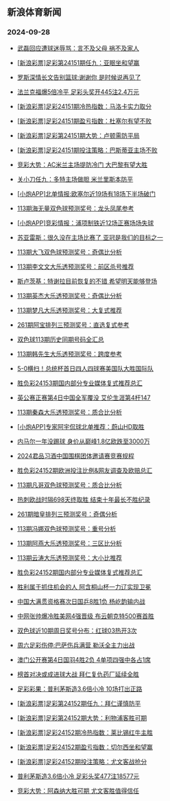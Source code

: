 ## 新浪体育新闻 
### 2024-09-28

+ [武磊回应遭球迷辱骂：言不及父母 祸不及家人](https://sports.sina.com.cn/china/2024-09-27/doc-incqqcqa8065756.shtml)

+ [[新浪彩票]足彩第24151期任九：亚眠坐和望赢](https://sports.sina.com.cn/l/2024-09-27/doc-incqpxhk1834035.shtml)

+ [罗斯深情长文告别篮球:谢谢你 是时候说再见了](https://sports.sina.com.cn/basketball/nba/2024-09-26/doc-incqphkq5238491.shtml)

+ [法兰克福爆5倍冷平 足彩头奖开445注2.4万元](https://sports.sina.com.cn/l/2024-09-27/doc-incqpxhh5064975.shtml)

+ [[新浪彩票]足彩24151期冷热指数：马洛卡实力取分](https://sports.sina.com.cn/l/2024-09-27/doc-incqpxhe8114275.shtml)

+ [[新浪彩票]足彩24151期盈亏指数：杜塞尔有望不败](https://sports.sina.com.cn/l/2024-09-27/doc-incqpxhe8113610.shtml)

+ [[新浪彩票]足彩第24151期大势：卢顿需防平局](https://sports.sina.com.cn/l/2024-09-27/doc-incqpxhh5054050.shtml)

+ [[新浪彩票]足彩24151期投注策略：巴斯蒂亚主场不败](https://sports.sina.com.cn/l/2024-09-27/doc-incqpxhe8113105.shtml)

+ [竞彩大势：AC米兰主场提防冷门 大巴黎有望大胜](https://sports.sina.com.cn/l/2024-09-27/doc-incqpxhc1343037.shtml)

+ [关小刀任九：多特主场做胆 米兰里斯本防平](https://sports.sina.com.cn/l/2024-09-27/doc-incqqumw4863133.shtml)

+ [[小炮APP]北单情报:欧塞尔近19场有18场下半场破门](https://sports.sina.com.cn/l/2024-09-27/doc-incqpxhh5074358.shtml)

+ [113期海无量双色球预测奖号：龙头凤尾参考](https://sports.sina.com.cn/l/2024-09-27/doc-incqqumy1623694.shtml)

+ [[小炮APP]竞彩情报：浦项制铁近12场正赛场场失球](https://sports.sina.com.cn/l/2024-09-27/doc-incqpxhk1850305.shtml)

+ [苏亚雷斯：很久没在主场比赛了 亚冠是我们的目标之一](https://sports.sina.com.cn/china/2024-09-27/doc-incqqumw4861591.shtml)

+ [113期大飞双色球预测奖号：奇偶比分析](https://sports.sina.com.cn/l/2024-09-27/doc-incqqumu7844260.shtml)

+ [113期李文文大乐透预测奖号：前区杀号推荐](https://sports.sina.com.cn/l/2024-09-27/doc-incqqumw4859234.shtml)

+ [斯卢茨基：特谢拉目前恢复的不错 希望明天能够登场](https://sports.sina.com.cn/china/2024-09-27/doc-incqqumy1640828.shtml)

+ [113期英杰大乐透预测奖号：奇偶比分析](https://sports.sina.com.cn/l/2024-09-27/doc-incqqumt1077959.shtml)

+ [113期梦凡大乐透预测奖号：大复式推荐](https://sports.sina.com.cn/l/2024-09-27/doc-incqqumu7846481.shtml)

+ [261期阿宝排列三预测奖号：直选复式参考](https://sports.sina.com.cn/l/2024-09-27/doc-incqqiwa4918360.shtml)

+ [双色球113期历史同期号码全汇总](https://sports.sina.com.cn/l/2024-09-27/doc-incqqqcw7912793.shtml)

+ [113期韩先生大乐透预测奖号：跨度参考](https://sports.sina.com.cn/l/2024-09-27/doc-incqqumy1637106.shtml)

+ [5-0横扫！总统杯首日四人四球赛美国队大胜国际队](https://sports.sina.com.cn/golf/pgatour/2024-09-27/doc-incqqiwe1725919.shtml)

+ [胜负彩24153期国内部分专业媒体复式推荐总汇](https://sports.sina.com.cn/l/2024-09-27/doc-incqqqcw7910087.shtml)

+ [英公赛正赛第4日中国全军覆没 艾伦生涯第4杆147](https://sports.sina.com.cn/others/snooker/2024-09-27/doc-incqqcqh1797225.shtml)

+ [113期秦森大乐透预测奖号：质合比分析](https://sports.sina.com.cn/l/2024-09-27/doc-incqqumt1077246.shtml)

+ [[小炮APP]专家阿宇侃球北单推荐：蔚山HD取胜](https://sports.sina.com.cn/l/2024-09-27/doc-incqqumy1599682.shtml)

+ [内马尔一年没踢球 身价从巅峰1.8亿欧跌至3000万](https://sports.sina.com.cn/global/others/2024-09-27/doc-incqqumy1624546.shtml)

+ [2024君品习酒中国围棋团体邀请赛竞赛规程](https://sports.sina.com.cn/go/2024-09-27/doc-incqpxhh5067674.shtml)

+ [胜负彩24152期欧洲投注比例&网友调查及欧赔总汇](https://sports.sina.com.cn/l/2024-09-27/doc-incqpxhh5083079.shtml)

+ [113期凡哥双色球预测奖号：质合比分析](https://sports.sina.com.cn/l/2024-09-27/doc-incqqumt1066851.shtml)

+ [热刺欧战时隔698天终取胜 结束十年最长不胜纪录](https://sports.sina.com.cn/g/seriea/2024-09-27/doc-incqqumw4869055.shtml)

+ [261期暗皇排列三预测奖号：奇偶分析](https://sports.sina.com.cn/l/2024-09-27/doc-incqqiwe1695214.shtml)

+ [113期冯娜双色球预测奖号：重号分析](https://sports.sina.com.cn/l/2024-09-27/doc-incqqumu7840822.shtml)

+ [113期阿燕大乐透预测奖号：三区比分析](https://sports.sina.com.cn/l/2024-09-27/doc-incqqumt1069102.shtml)

+ [113期云涛大乐透预测奖号：大小比推荐](https://sports.sina.com.cn/l/2024-09-27/doc-incqqumy1626622.shtml)

+ [胜负彩24152期国内部分专业媒体复式推荐总汇](https://sports.sina.com.cn/l/2024-09-27/doc-incqqqcw7909836.shtml)

+ [胜利属于抓住机会的人 阿含桐山杯一力辽实现卫冕](https://sports.sina.com.cn/go/2024-09-27/doc-incqqcpz1300049.shtml)

+ [中国大满贯资格赛次日国乒8胜1负 杨屹韵输内战](https://sports.sina.com.cn/others/pingpang/2024-09-27/doc-incqrezs4770503.shtml)

+ [中网张帅爆冷胜美网4强晋级 布云朝克特500赛首胜](https://sports.sina.com.cn/tennis/china/2024-09-27/doc-incqrezp0920383.shtml)

+ [双色球近10期周日奖号分布：红球03热开3次](https://sports.sina.com.cn/l/2024-09-27/doc-incqqqea1669361.shtml)

+ [周六足彩伤停:巴萨伤兵满营 勒沃全主力出战](https://sports.sina.com.cn/l/2024-09-27/doc-incqqumy1650517.shtml)

+ [澳门公开赛第4日国羽4胜2负 4单项四强中各占1席](https://sports.sina.com.cn/others/badmin/2024-09-27/doc-incqrezu1494050.shtml)

+ [榜首对决或成进球大战 拜仁复仇药厂延续全胜](https://sports.sina.com.cn/l/2024-09-28/doc-incqqumy1634654.shtml)

+ [足彩彩果：普利茅斯造3.6倍小冷 10场打出正路](https://sports.sina.com.cn/l/2024-09-28/doc-incqshpa7226738.shtml)

+ [[新浪彩票]足彩第24152期任九：拜仁谨慎防平](https://sports.sina.com.cn/l/2024-09-28/doc-incqshnz0451822.shtml)

+ [[新浪彩票]足彩第24152期大势：利物浦客胜可期](https://sports.sina.com.cn/l/2024-09-28/doc-incqshph1185631.shtml)

+ [[新浪彩票]足彩24152期冷热指数：莱比锡红牛主胜](https://sports.sina.com.cn/l/2024-09-28/doc-incqshpe4410868.shtml)

+ [[新浪彩票]足彩24152期盈亏指数：切尔西坐和望赢](https://sports.sina.com.cn/l/2024-09-28/doc-incqshpa7229496.shtml)

+ [[新浪彩票]足彩24152期投注策略：尤文客战抢分](https://sports.sina.com.cn/l/2024-09-28/doc-incqshph1186611.shtml)

+ [普利茅斯造3.6倍小冷 足彩头奖477注18577元](https://sports.sina.com.cn/l/2024-09-28/doc-incqshpa7226738.shtml)

+ [竞彩大势：阿森纳大胜可期 尤文客胜值得信任](https://sports.sina.com.cn/l/2024-09-28/doc-incqshph1175205.shtml)

